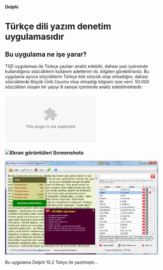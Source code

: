 #### Delphi 
# Türkçe dili yazım denetim uygulamasıdır
## Bu uygulama ne işe yarar?
TSD uygulaması ile Türkçe yazıları analiz edebilir, dahası yazı içeirsinde kullandığınız sözcüklerin kullanım adetlerini vb. bilgileri görebilirsiniz. Bu uygulama ayrıca sözcüklerin Türkçe kök sözcük olup olmadığını, dahası sözcüklerde Büyük Ünlü Uyumu olup olmadığı bilgisini size verir. 50.000 sözcükten oluşan bir yazıyı 8 saniye içerisinde analiz edebilmektedir.

### ![Setup dosyasını indirmek için tıklayın...](https://github.com/mdicle/YaziDenetim/raw/master/Setup/tsd_setup.exe)
### ![Ekran görüntüleri Screenshots](https://github.com/mdicle/YaziDenetim/wiki/Ekran-görüntüleri-Screenshots)

![TSD Türkçe dili denetim uygulaması](https://raw.githubusercontent.com/mdicle/YaziDenetim/master/Screenshots/ss01.png)

Bu uygulama Delphi 10.2 Tokyo ile yazılmıştır...


